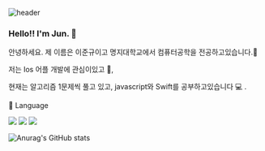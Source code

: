 ![header](https://capsule-render.vercel.app/api?type=wave&color=FFFFFF&height=300&section=header&text=JunKyu%20&fontSize=90)

### Hello!! I'm Jun. 👋

안녕하세요. 제 이름은 이준규이고 명지대학교에서 컴퓨터공학을 전공하고있습니다.🏫

저는 Ios 어플 개발에 관심이있고 🍎,

현재는 알고리즘 1문제씩 풀고 있고, javascript와 Swift를 공부하고있습니다 💻 .


📝 Language

<img src="https://img.shields.io/badge/C-A8B9CC?style=flat-square&logo=c&logoColor=white"/> <img src="https://img.shields.io/badge/C++-00599C?style=flat-square&logo=cplusplus&logoColor=white"/> <img src="https://img.shields.io/badge/Swift-F05138?style=flat-square&logo=swift&logoColor=white"/>

![Anurag's GitHub stats](https://github-readme-stats.vercel.app/api?username=JunnKyuu&show_icons=true&theme=dark)
